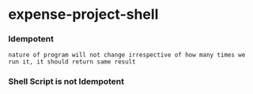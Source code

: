 # expense-project-shell

### Idempotent
```
nature of program will not change irrespective of how many times we run it, it should return same result
``` 

### Shell Script is not Idempotent